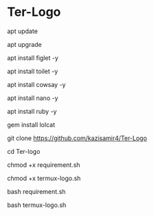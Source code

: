 # Ter-Logo

apt update

apt upgrade

apt install figlet -y

apt install toilet -y

apt install cowsay -y

apt install nano -y

apt install ruby -y

gem install lolcat

git clone https://github.com/kazisamir4/Ter-Logo

cd Ter-logo

chmod +x requirement.sh

chmod +x termux-logo.sh

bash requirement.sh

bash termux-logo.sh
